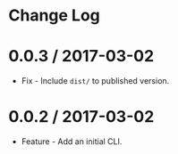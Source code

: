 # Change Log

0.0.3 / 2017-03-02
==================

  * Fix - Include `dist/` to published version.

0.0.2 / 2017-03-02
==================

  * Feature - Add an initial CLI.
